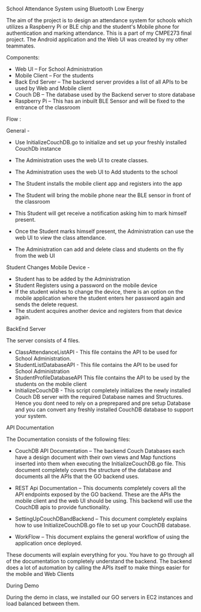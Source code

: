 School Attendance System using Bluetooth Low Energy


The aim of the project is to design an attendance system for schools which utilizes a Raspberry Pi or BLE chip and the student's Mobile phone for authentication and marking attendance. This is a part of my CMPE273 final project. The Android application and the Web UI was created by my other teammates. 



Components:

* Web UI – For School Administration
* Mobile Client – For the students
* Back End Server – The backend server provides a list of all APIs to be used by Web and Mobile client
* Couch DB – The database used by the Backend server to store database
* Raspberry Pi – This has an inbuilt BLE Sensor and will be fixed to the entrance of the classroom



Flow :

General - 

* Use InitializeCouchDB.go to initialize and set up your freshly installed CouchDb instance

* The Administration uses the web UI to create classes.
* The  Administration uses the web UI to Add students to the school

* The Student installs the mobile client app and registers into the app
* The Student will bring the mobile phone near the BLE sensor in front of the classroom
* This Student will get receive a notification asking him to mark himself present.

* Once the Student marks himself present, the Administration can use the web UI to view the class attendance.

* The Administration can add and delete class and students on the fly from the web UI


Student Changes Mobile Device -

* Student has to be added by the Administration
* Student Registers using a password on the mobile device
* If the student wishes to change the device, there is an option on the mobile 	application where the student enters her password again and sends the delete request.
* The student acquires another device and registers from that device again.




BackEnd Server 

The server consists of 4 files. 

* ClassAttendanceListAPI -
	This file contains the API to be used for School Administration.
* StudentListDatabaseAPI -
	This file contains the API to be used for School Administration  	
* StudentProfileDatabaseAPI
	This file contains the API to be used by the students on the mobile client
* InitializeCouchDB -
	This script completely initializes the newly installed Couch DB server with the required Database names and Structures. Hence you dont need to rely on a preprepared and pre setup  Database and you can convert any freshly installed CouchDB database to support your system.

API Documentation

The Documentation consists of the following files:

* CouchDB API Documentation – The backend Couch Databases each have a design document with their own views and Map functions inserted into them when executing the InitializeCouchDB.go file. This document completely covers the structure of the database and documents all the APIs that the GO backend uses. 

* REST Api Documentation – This documents completely covers all the API endpoints exposed by the GO backend. These are the APIs the mobile client and the web UI should be using. This backend will use the CouchDB apis to provide functionality.

* SettingUpCouchDBandBackend – This document completely explains how to use InitializeCouchDB.go file to set up your CouchDB database.

* WorkFlow – This document explains the general workflow of using the application once deployed.



These documents will explain everything for you. You have to go through all of the documentation to completely understand the backend. The backend does a lot of automation by calling the APIs itself to make things easier for the mobile and Web Clients




During Demo

During the demo in class, we installed our GO servers in EC2 instances and load balanced between them.

